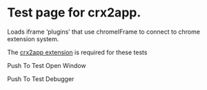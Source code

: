 Test page for crx2app.
======================

Loads iframe ‘plugins’ that use chromeIFrame to connect to chrome extension system.

The [crx2app extension](https://github.com/johnjbarton/crx2app) is required for these tests

Push To Test Open Window

Push To Test Debugger
